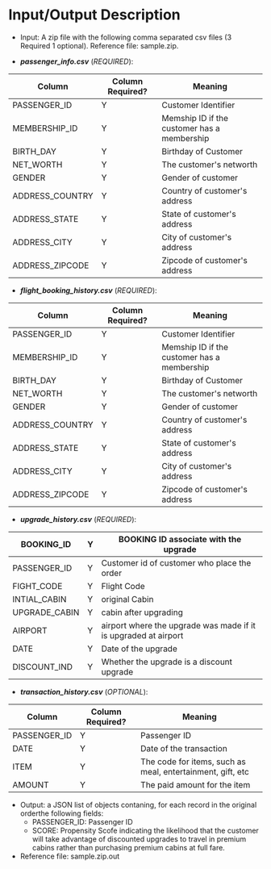 # Input/Output Description

- Input: A zip file with the following comma separated csv files (3 Required 1 optional). Reference file: sample.zip. 

- **_passenger_info.csv_** (*REQUIRED*): 
    
| Column          | Column Required? | Meaning                                     |
|-----------------|------------------|---------------------------------------------|
| PASSENGER_ID    | Y                | Customer Identifier                         |
| MEMBERSHIP_ID   | Y                | Memship ID if the customer has a membership |
| BIRTH_DAY       | Y                | Birthday of Customer                        |
| NET_WORTH       | Y                | The customer's networth                     |
| GENDER          | Y                | Gender of customer                          |
| ADDRESS_COUNTRY | Y                | Country of customer's address               |
| ADDRESS_STATE   | Y                | State of customer's address                 |
| ADDRESS_CITY    | Y                | City of customer's address                  |
| ADDRESS_ZIPCODE | Y                | Zipcode of customer's address               |    

- **_flight_booking_history.csv_** (*REQUIRED*): 

| Column          | Column Required? | Meaning                                     |
|-----------------|------------------|---------------------------------------------|
| PASSENGER_ID    | Y                | Customer Identifier                         |
| MEMBERSHIP_ID   | Y                | Memship ID if the customer has a membership |
| BIRTH_DAY       | Y                | Birthday of Customer                        |
| NET_WORTH       | Y                | The customer's networth                     |
| GENDER          | Y                | Gender of customer                          |
| ADDRESS_COUNTRY | Y                | Country of customer's address               |
| ADDRESS_STATE   | Y                | State of customer's address                 |
| ADDRESS_CITY    | Y                | City of customer's address                  |
| ADDRESS_ZIPCODE | Y                | Zipcode of customer's address               |

- **_upgrade_history.csv_** (*REQUIRED*): 
    
| BOOKING_ID    | Y | BOOKING ID associate with the upgrade                           |
|---------------|---|-----------------------------------------------------------------|
| PASSENGER_ID  | Y | Customer id of customer who place the order                     |
| FIGHT_CODE    | Y | Flight Code                                                     |
| INTIAL_CABIN  | Y | original Cabin                                                  |
| UPGRADE_CABIN | Y | cabin after upgrading                                           |
| AIRPORT       | Y | airport where the upgrade was made if it is upgraded at airport |
| DATE          | Y | Date of the upgrade                                             |
| DISCOUNT_IND  | Y | Whether the upgrade is a discount upgrade                       |

- **_transaction_history.csv_** (*OPTIONAL*): 
    
| Column       | Column Required? | Meaning                                                    |
|--------------|------------------|------------------------------------------------------------|
| PASSENGER_ID | Y                | Passenger ID                                               |
| DATE         | Y                | Date of the transaction                                    |
| ITEM         | Y                | The code for items, such as meal, entertainment, gift, etc |
| AMOUNT       | Y                | The paid amount for the item                               |

    

- Output: a JSON list of objects contaning, for each record in the original orderthe following fields:
    - PASSENGER_ID: Passenger ID
    - SCORE:  Propensity Scofe indicating the likelihood that the customer will take advantage of discounted upgrades to travel in premium cabins rather than purchasing premium cabins at full fare.  
- Reference file: sample.zip.out
